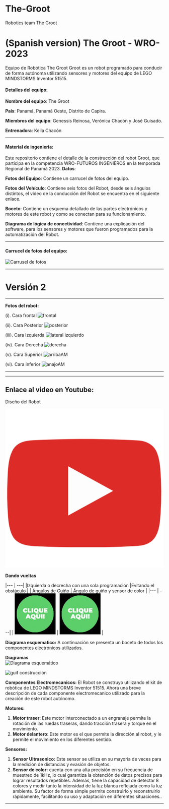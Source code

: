 # The-Groot
Robotics team The Groot
# (Spanish version) The Groot - WRO-2023
Equipo de Robótica The Groot
Groot es un robot programado para conducir de forma autónoma utilizando sensores y motores del equipo de LEGO MINDSTORMS Inventor 51515.

#### Detalles del equipo:
**Nombre del equipo**: The Groot

**País**: Panamá, Panamá Oeste, Distrito de Capira.

**Miembros del equipo**: Genessis Reinosa, Verónica Chacón y José Guisado.

**Entrenadora**: Keila Chacón 

--------------------

#### Material de ingenieria:
Este repositorio contiene el detalle de la construcción del robot Groot, que participa en la competencia WRO-FUTUROS INGENIEROS en la temporada Regional de Panamá 2023.
**Datos**:

**Fotos del Equipo**: Contiene un carrucel de fotos del equipo.

**Fotos del Vehículo**: Contiene seis fotos del Robot, desde seis ángulos distintos, el video de la conducción del Robot se encuentra en el siguiente enlace.

**Boceto**: Contiene un esquema detallado de las partes electrónicos y motores de este robot y como se conectan para su funcionamiento. 

**Diagrama de lógica de conectividad**: Contiene una explicación del software, para los sensores y motores que fueron programados para la automatización del Robot.

---------

#### Carrucel de fotos del equipo:
![Carrusel de fotos ](https://github.com/ProfaKeila/The-Groot/assets/112026718/af9ee1f7-a4c2-4ad2-b629-48ccbaddd912)

------------------------------------
# **Versión 2**
------------------------------------

**Fotos del robot:**

(i).	Cara frontal
 ![frontal](https://github.com/ProfaKeila/The-Groot/assets/112026718/7c74ec36-7037-46b6-8f93-2ec1be524e89)


(ii).	Cara Posterior
 ![posterior](https://github.com/ProfaKeila/The-Groot/assets/112026718/6d06613f-7661-411a-9901-563f9ba9ef47)


(iii). Cara Izquierda
 ![lateral izquierdo](https://github.com/ProfaKeila/The-Groot/assets/112026718/59579062-eff8-4158-9bdd-41f98c15f96a)


(iv).	Cara Derecha
 ![derecha](https://github.com/ProfaKeila/The-Groot/assets/112026718/0f1625d7-346f-41c9-bd50-10b3decb72f8)


(v).	Cara Superior
 ![arribaAM](https://github.com/ProfaKeila/The-Groot/assets/112026718/6e5b0fe3-5fef-454f-99ef-0739b9e6584a)


(vi).	Cara inferior
![anajoAM](https://github.com/ProfaKeila/The-Groot/assets/112026718/7a0d0976-071c-4e49-992f-f4d3f9726c4b)

  
------------------------------------------------
------------------------------------------------

## **Enlace al video en Youtube**:

Diseño del Robot

[![Explain](assets/545.png)](https://youtu.be/4QOwgeUl5-I?si=DpHX9Tr0fYKvHIKd)

**Dando vueltas**

 |--- | ---|
|Izquierda o decrecha con una sola programación |Evitando el obstáculo              |
| Ángulos de Guiño                              | Ángulo de guiño y sensor de color |
|--- | ---|
| [![Left_Video](assets/GreenClick.jpeg)](https://youtu.be/2Pd3Xvt8iUM) | [![Left_Video](assets/GreenClick.jpeg)](https://youtu.be/_-UqVCLI1og?si=oOWh4Tbge2MKK2M2) |



**Diagrama esquematico:**
A continuación se presenta un boceto de todos los componentes electrónicos utilizados.
 
**Diagramas**  
![Diagrama esquemático ](https://github.com/ProfaKeila/The-Groot/assets/112026718/0ed0c8ac-8561-4d94-a89e-b28cebbeec75)

![guif construcción](https://github.com/ProfaKeila/The-Groot/assets/112026718/a383674c-7c57-477c-a89f-57e265497314)

**Componentes Electromecanicos:**
El Robot se construyo utilizando el kit de robótica de LEGO MINDSTORMS Inventor 51515. Ahora una breve descripción de cada componente electromecanico utilizado para la creación de este robot autónomo.

**Motores:** 
1.	**Motor traser**: Este  motor interconectado a un engranaje  permite la rotación de las ruedas traseras, dando tracción trasera y torque en el movimiento.
2.	**Motor delantero**: Este motor es el que permite la dirección al robot, y le permite el movimiento en los diferentes sentido.

**Sensores:**
1.	**Sensor Ultrasonico:** Este sensor se utiliza en su mayoría de veces para la medición de distancias y evasión de objetos.
3.	**Sensor de color:** cuenta con una alta precisión en su frecuencia de muestreo de 1kHz, lo cual garantiza la obtención de datos precisos para lograr resultados repetibles. Además, tiene la capacidad de detectar 8 colores y medir tanto la intensidad de la luz blanca reflejada como la luz ambiente. Su factor de forma simple permite construirlo y reconstruirlo rápidamente, facilitando su uso y adaptación en diferentes situaciones..

----------------------------------------------------------
